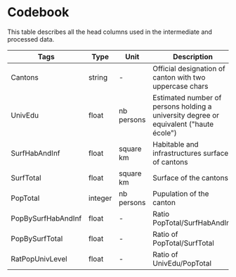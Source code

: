 # Codebook
This table describes all the head columns used in the intermediate and processed data.


Tags | Type | Unit | Description | Data files | Sources
--- | --- | --- | --- | --- | ---
Cantons | string | - | Official designation of canton with two uppercase chars | cantons_surf_pop.csv, cantons_surf_edu.csv, cantons_surf_pop_edu.csv | https://en.wikipedia.org/wiki/Cantons_of_Switzerland
UnivEdu | float | nb persons | Estimated number of persons holding a university degree or equivalent ("haute école") | cantons_surf_edu.csv, cantons_surf_pop_edu.csv | T_02_02_1_01.xls
SurfHabAndInf | float | square km | Habitable and infrastructures surface of cantons | cantons_surf_pop.csv, cantons_surf_pop_edu.csv | su-f-40.02.15.08.03-2016.xlsx
SurfTotal | float | square km | Surface of the cantons | cantons_surf_pop.csv, cantons_surf_pop_edu.csv | su-f-40.02.15.08.03-2016.xlsx
PopTotal | integer | nb persons | Pupulation of the canton | cantons_surf_pop.csv, cantons_surf_pop_edu.csv | su-f-40.02.15.08.03-2016.xlsx
PopBySurfHabAndInf | float |  -  | Ratio PopTotal/SurfHabAndInf | cantons_surf_pop_edu.csv | su-f-40.02.15.08.03-2016.xlsx
PopBySurfTotal | float |  -  | Ratio of PopTotal/SurfTotal | cantons_surf_pop_edu.csv | su-f-40.02.15.08.03-2016.xlsx
RatPopUnivLevel | float |  -  | Ratio of UnivEdu/PopTotal | cantons_surf_pop_edu.csv | T_02_02_1_01.xls, su-f-40.02.15.08.03-2016.xlsx
